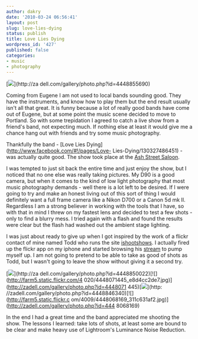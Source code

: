 ```yaml
---
author: dakry
date: '2010-03-24 06:56:41'
layout: post
slug: love-lies-dying
status: publish
title: Love Lies Dying
wordpress_id: '427'
published: false
categories:
- music
- photography
---
```


[![](http://farm5.static.flickr.com/4029/4448855690_818824477c.jpg)](http://za
dell.com/gallery/photo.php?id=4448855690)

Coming from Eugene I am not used to local bands sounding good. They have the
instruments, and know how to play them but the end result usually isn't all
that great. It is funny because a lot of really good bands have come out of
Eugene, but at some point the music scene decided to move to Portland. So with
some trepidation I agreed to catch a live show from a friend's band, not
expecting much. If nothing else at least it would give me a chance hang out
with friends and try some music photography.

Thankfully the band - [Love Lies Dying](http://www.facebook.com/#!/pages/Love-
Lies-Dying/130327486451) - was actually quite good. The show took place at the
[Ash Street Saloon](http://www.ashstreetsaloon.com/).

  
I was tempted to just sit back the entire time and just enjoy the show, but I
noticed that no one else was really taking pictures. My D90 is a good camera,
but when it comes to the kind of low light photography that most music
photography demands - well there is a lot left to be desired. If I were going
to try and make an honest living out of this sort of thing I would definitely
want a full frame camera like a Nikon D700 or a Canon 5d mk II. Regardless I
am a strong believer in working with the tools that I have, so with that in
mind I threw on my fastest lens and decided to test a few shots - only to find
a blurry mess. I tried again with a flash and found the results were clear but
the flash had washed out the ambient stage lighting.

I was just about ready to give up when I got inspired by the work of a flickr
contact of mine named Todd who runs the site
[ishootshows](http://ishootshows.com/). I actually fired up the flickr app on
my iphone and started browsing his
[stream](http://www.flickr.com/photos/toddowyoung/) to pump myself up. I am
not going to pretend to be able to take as good of shots as Todd, but I wasn't
going to leave the show without giving it a second try.

[![](http://farm5.static.flickr.com/4035/4448850022_2444bc9509.jpg)](http://za
dell.com/gallery/photo.php?id=4448850022)[![](http://farm5.static.flickr.com/4
020/4448071445_e8d4cc2de7.jpg)](http://zadell.com/gallery/photo.php?id=4448071
445)[![](http://farm5.static.flickr.com/4027/4448846340_cf37fed23b.jpg)](http:
//zadell.com/gallery/photo.php?id=4448846340)[![](http://farm5.static.flickr.c
om/4009/4448068169_311c631af2.jpg)](http://zadell.com/gallery/photo.php?id=444
8068169)

In the end I had a great time and the band appreciated me shooting the show.
The lessons I learned: take lots of shots, at least some are bound to be clear
and make heavy use of Lightroom's Luminance Noise Reduction.


